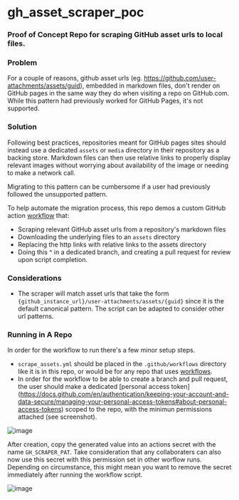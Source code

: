 # gh_asset_scraper_poc

### Proof of Concept Repo for scraping GitHub asset urls to local files. 


### Problem 

For a couple of reasons, github asset urls (eg. https://github.com/user-attachments/assets/guid), embedded in markdown files, don't render on GitHub pages in the same way they do when visiting a repo on GitHub.com. While this pattern had previously worked for GitHub Pages, it's not supported. 

### Solution 

Following best practices, repositories meant for GitHub pages sites should instead use a dedicated  `assets` or `media` directory in their repository as a backing store. Markdown files can then use relative links to properly display relevant images without worrying about availability of the image or needing to make a network call. 

Migrating to this pattern can be cumbersome if a user had previously followed the unsupported pattern. 


To help automate the migration process, this repo demos a custom GitHub action [workflow](./.github/workflows/scrape_assets.yml) that:
 - Scraping relevant GitHub asset urls from a repository's markdown files
 - Downloading the underlying files to an `assets` directory
 - Replacing the http links with relative links to the assets directory
 - Doing this ^ in a dedicated branch, and creating a pull request for review upon script completion. 


### Considerations 
- The scraper will match asset urls that take the form `{github_instance_url}/user-attachments/assets/{guid}` since it is the default canonical pattern. The script can be adapted to consider other url patterns. 


### Running in A Repo 

In order for the workflow to run there's a few minor setup steps. 

- `scrape_assets.yml` should be placed in the `.github/workflows` directory like it is in this repo, or would be for  any repo that uses [workflows](https://docs.github.com/en/actions/writing-workflows/about-workflows).
- In order for the workflow to be able to create a branch and pull request, the user should make a dedicated [personal access token] (https://docs.github.com/en/authentication/keeping-your-account-and-data-secure/managing-your-personal-access-tokens#about-personal-access-tokens) scoped to the repo, with the minimun permissions attached (see screenshot).

![image](https://github.com/user-attachments/assets/157f07d5-25b6-4975-851d-742682efbbe4)

After creation, copy the generated value into an actions secret with the name `GH_SCRAPER_PAT`. Take consideration that any collaboraters can also now use this secret with this permission set in other worflow runs. Depending on circumstance, this might mean you want to remove the secret immediately after running the workflow script. 

![image](https://github.com/user-attachments/assets/581ba81b-e449-4a34-bb79-10267bae41aa")




